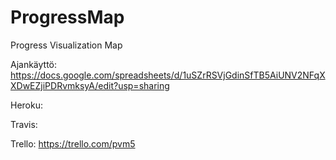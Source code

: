 # ProgressMap
Progress Visualization Map

Ajankäyttö: https://docs.google.com/spreadsheets/d/1uSZrRSVjGdinSfTB5AiUNV2NFqXXDwEZjiPDRvmksyA/edit?usp=sharing

Heroku:

Travis:

Trello: https://trello.com/pvm5
